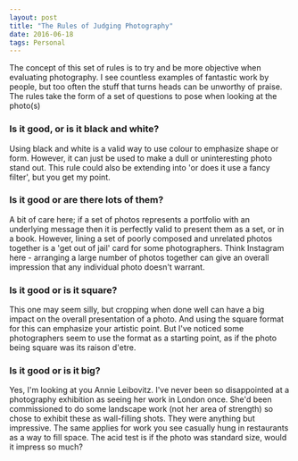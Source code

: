 ```yaml
---
layout: post
title: "The Rules of Judging Photography"
date: 2016-06-18
tags: Personal
---
```


The concept of this set of rules is to try and be more objective when evaluating photography. I see countless examples of fantastic work by people, but too often the stuff that turns heads can be unworthy of praise.
The rules take the form of a set of questions to pose when looking at the photo(s) 

### Is it good, or is it black and white?

Using black and white is a valid way to use colour to emphasize shape or form. However, it can just be used to make a dull or uninteresting photo stand out. This rule could also be extending into 'or does it use a fancy filter', but you get my point.

### Is it good or are there lots of them?

A bit of care here; if a set of photos represents a portfolio with an underlying message then it is perfectly valid to present them as a set, or in a book. However, lining a set of poorly composed and unrelated photos together is a 'get out of jail' card for some photographers. Think Instagram here - arranging a large number of photos together can give an overall impression that any individual photo doesn't warrant.

### Is it good or is it square?

This one may seem silly, but cropping when done well can have a big impact on the overall presentation of a photo. And using the square format for this can emphasize your artistic point. But I've noticed some photographers seem to use the format as a starting point, as if the photo being square was its raison d'etre.

### Is it good or is it big?

Yes, I'm looking at you Annie Leibovitz. I've never been so disappointed at a photography exhibition as seeing her work in London once. She'd been commissioned to do some landscape work (not her area of strength) so chose to exhibit these as wall-filling shots. They were anything but impressive. The same applies for work you see casually hung in restaurants as a way to fill space. The acid test is if the photo was standard size, would it impress so much?
